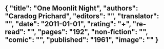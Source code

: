 {
 "title": "One Moonlit Night",
 "authors": "Caradog Prichard",
 "editors": "",
 "translator": "",
 "date": "2011-01-01",
 "rating": "+",
 "re-read": "",
 "pages": "192",
 "non-fiction": "",
 "comic": "",
 "published": "1961",
 "image": ""
}
---

